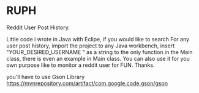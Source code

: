 # RUPH
Reddit User Post History.

Little code i wrote in Java with Eclipe, if you would like to search 
For any user post history, import the project to any Java workbench, insert "YOUR_DESIRED_USERNAME " as a string 
to the only function in the Main class, there is even an example in Main class.
You can also use it for you own purpose like to monitor a reddit user for FUN.
Thanks.

you'll have to use Gson Library https://mvnrepository.com/artifact/com.google.code.gson/gson



